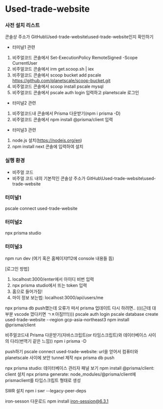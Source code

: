 # Used-trade-website

### 사전 설치 리스트
콘솔상 주소가 GitHub\Used-trade-website\used-trade-website인지 확인하기

* 터미널1 관련
1. 비주얼코드 콘솔에서 Set-ExecutionPolicy RemoteSigned -Scope CurrentUser
2. 비주얼코드 콘솔에서 irm get.scoop.sh | iex
3. 비주얼코드 콘솔에서 scoop bucket add pscale https://github.com/planetscale/scoop-bucket.git
4. 비주얼코드 콘솔에서 scoop install pscale mysql
5. 비주얼코드 콘솔에서 pscale auth login 입력하고 planetscale 로그인


* 터미널2 관련
1. 비주얼코드내 콘솔에서 Prisma 다운받기(npm i prisma -D)
2. 비주얼코드 콘솔에서 npm install @prisma/client 입력


* 터미널3 관련
1. node.js 설치(https://nodejs.org/en)
3. npm install next 콘솔에 입력하여 설치




### 실행 환경
* 비주얼 코드
* 비주얼 코드 내의 기본적인 콘솔상 주소가 GitHub\Used-trade-website\used-trade-website




### 터미널1
pscale connect used-trade-website

### 터미널2
npx prisma studio

### 터미널3
npm run dev (여기 혹은 홈페이지f12에 console 내용들 뜸)

[로그인 방법]
1. localhost:3000/enter에서 아이디 비번 입력
2. npx prisma studio에서 뜨는 token 입력
3. 홈으로 들어가짐!
4. 마이 정보 보는법: localhost:3000/api/users/me

npx prisma db push했는데 오류가 떠서
prisma 업데이트 다시 하려면.. ((((근데 대부분 vscode 껐다키면 ㄱㅊ아짐!!!!))))
pscale auth login
pscale database create used-trade-website --region gcp-asia-northeast3
npm install @prisma/client

비주얼코드내 Prisma 다운받기(자바스크립트(or 타임스크립트)와 데이터베이스 사이의 다리(번역기 같은 느낌))
npm i prisma -D

push하기
pscale connect used-trade-website: url을 얻어서 컴퓨터와 planetscale 사이에 보안 tunnel 제작
npx prisma db push

npx prisma studio: 데이터베이스 관리자 패널 보기
npm install @prisma/client: client 설치
npx prisma generate: node_modules/@prisma/client에 prismaclient를 타입스크립트 형태로 생성

SWR 설치
npm i swr --legacy-peer-deps

iron-sesson 다운로드
npm install iron-session@6.3.1

